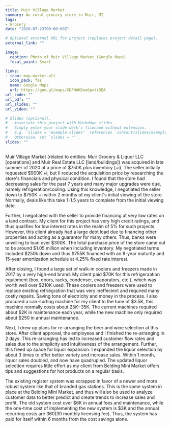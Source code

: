 ```yaml
---
title: Muir Village Market
summary: An rural grocery store in Muir, MI
tags:
- Grocery
date: "2020-07-23T00:00:00Z"

# Optional external URL for project (replaces project detail page).
external_link: ""

image:
  caption: Photo of Muir Village Market (Google Maps)
  focal_point: Smart

links:
- icon: map-marker-alt
  icon_pack: fas
  name: Google Maps
  url: https://goo.gl/maps/XDPHAKDoa6pxti5EA
url_code: ""
url_pdf: ""
url_slides: ""
url_video: ""

# Slides (optional).
#   Associate this project with Markdown slides.
#   Simply enter your slide deck's filename without extension.
#   E.g. `slides = "example-slides"` references `content/slides/example-slides.md`.
#   Otherwise, set `slides = ""`.
slides: ""
---
```


Muir Village Market (related to entities: Muir Grocery & Liquor LLC \[operations] and Muir Real Estate LLC \[land/buildings]) was acquired in late summer of 2020 at a price of $750K plus inventory (+i). The seller initially requested $900K +i, but II reduced the acquisition price by researching the store's financials and physical condition. I found that the store had decreasing sales for the past 7 years and many major upgrades were due, namely refrigeration/cooling. Using this knowledge, I negotiated the seller down to $750K +i within 2 months of my client's initial viewing of the store. Normally, deals like this take 1-1.5 years to complete from the initial viewing date.

Further, I negotiated with the seller to provide financing at very low rates on a land contract. My client for this project has very high credit ratings, and thus qualifies for low interest rates in the realm of 5% for such projects. However, this client already had a large debt load due to financing other properties and acting as a guarantor for many others. Thus, banks were unwilling to loan over $300K. The total purchase price of the store came out to be around $1.05 million when including inventory. My negotiated terms included $250k down and thus $755K financed with an 8-year maturity and 15-year amortization schedule at 4.25% fixed rate interest.

After closing, I found a large set of walk-in coolers and freezers made in 2017 by a very high-end brand. My client paid $70K for this refrigeraation equipment (box, doors, racks, condenser, evaporators, etc.), which was worth well over $210K used. These coolers and freezers were used to replace existing refriegration that was very ineffecient and required many costly repairs. Saving tons of electricity and money in the process. I also procured a can-sorting machine for my client to the tune of $3.5K, this machine normally costs about $25K-$35K. The current machines required about $2K in maintenance each year, while the new machine only required about $250 in annual maintenance.

Next, I drew up plans for re-arranging the beer and wine selection at this store. After client approval, the employees and I finished the re-arranging in 2 days. This re-arranging has led to increased customer flow rates and sales due to the simplicity and intuitiveness of the arrangement. Further, this freed up space for liquor expansion. I expanded the liquor selection by about 3 times to offer better variety and increase sales. Within 1 month, liquor sales doubled, and now have quadrupled. The updated liquor selection requires little effort as my client from Belding Mini Market offers tips and suggestions for hot products on a regular basis.

The existing register system was scrapped in favor of a newer and more robust system like that of branded gas stations. This is the same system in place at the Belding Mini Market, and thus will also be used to analyze customer data to better predict and create trends to increase sales and profit. The old system cost over $6K in annual fees and maintenance, while the one-time cost of implementing the new system is $3K and the annual recurring costs are $360 ($30 monthly licensing fee). Thus, the system has paid for itself within 6 months from the cost savings alone.
